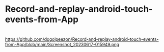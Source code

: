 # Record-and-replay-android-touch-events-from-App

#
https://github.com/dogolpeezon/Record-and-replay-android-touch-events-from-App/blob/main/Screenshot_20230617-015949.png


